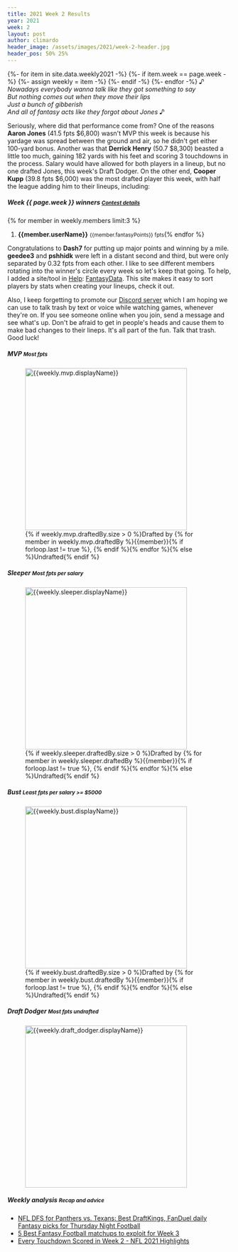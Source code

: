 ```yaml
---
title: 2021 Week 2 Results
year: 2021
week: 2
layout: post
author: climardo
header_image: /assets/images/2021/week-2-header.jpg
header_pos: 50% 25%
---
```

{%- for item in site.data.weekly2021 -%}
    {%- if item.week == page.week -%}
        {%- assign weekly = item -%}
    {%- endif -%}
{%- endfor -%}
_♪ Nowadays everybody wanna talk like they got something to say_  
_But nothing comes out when they move their lips_  
_Just a bunch of gibberish_  
_And all of fantasy acts like they forgot about Jones ♪_

Seriously, where did that performance come from? One of the reasons __Aaron Jones__ (41.5 fpts $6,800) wasn't MVP this week is because his yardage was spread between the ground and air, so he didn't get either 100-yard bonus. Another was that __Derrick Henry__ (50.7 $8,300) beasted a little too much, gaining 182 yards with his feet and scoring 3 touchdowns in the process. Salary would have allowed for both players in a lineup, but no one drafted Jones, this week's Draft Dodger. On the other end, __Cooper Kupp__ (39.8 fpts $6,000) was the most drafted player this week, with half the league adding him to their lineups, including:

##### Week {{ page.week }} winners <small class="text-muted">[Contest details](https://www.draftkings.com/contest/gamecenter/{{weekly.contest_id}})</small>
{% for member in weekly.members limit:3 %}
1. **{{member.userName}}** <small class="text-muted">{{member.fantasyPoints}} fpts</small>{% endfor %}

Congratulations to __Dash7__ for putting up major points and winning by a mile. __geedee3__ and __pshhidk__ were left in a distant second and third, but were only separated by 0.32 fpts from each other. I like to see different members rotating into the winner's circle every week so let's keep that going. To help, I added a site/tool in [Help](/help): [FantasyData](https://fantasydata.com/nfl/fantasy-football-leaders). This site makes it easy to sort players by stats when creating your lineups, check it out.

Also, I keep forgetting to promote our [Discord server](https://discord.gg/AKDJNmKmJK) which I am hoping we can use to talk trash by text or voice while watching games, whenever they're on. If you see someone online when you join, send a message and see what's up. Don't be afraid to get in people's heads and cause them to make bad changes to their lineps. It's all part of the fun. Talk that trash. Good luck!

##### MVP <small class="text-muted">Most fpts</small>
<figure class="figure">
    <img class="img-fluid" src="/assets/images/{{page.year}}/week-{{page.week}}-{{weekly.mvp.displayName | replace: ' ', '-' | escape |downcase }}.png" width="364px" alt="{{weekly.mvp.displayName}}"/>
    <figcaption class="figure-caption">{% if weekly.mvp.draftedBy.size > 0 %}Drafted by {% for member in weekly.mvp.draftedBy %}{{member}}{% if forloop.last != true %}, {% endif %}{% endfor %}{% else %}Undrafted{% endif %}</figcaption>
</figure>

##### Sleeper <small class="text-muted">Most fpts per salary</small>
<figure class="figure">
    <img class="img-fluid" src="/assets/images/{{page.year}}/week-{{page.week}}-{{weekly.sleeper.displayName | replace: ' ', '-' | escape | downcase }}.png" width="364px" alt="{{weekly.sleeper.displayName}}"/>
    <figcaption class="figure-caption">{% if weekly.sleeper.draftedBy.size > 0 %}Drafted by {% for member in weekly.sleeper.draftedBy %}{{member}}{% if forloop.last != true %}, {% endif %}{% endfor %}{% else %}Undrafted{% endif %}</figcaption>
</figure>

##### Bust <small class="text-muted">Least fpts per salary >= $5000</small>
<figure class="figure">
    <img class="img-fluid" src="/assets/images/{{page.year}}/week-{{page.week}}-{{weekly.bust.displayName | replace: ' ', '-' | escape | downcase }}.png" width="364px" alt="{{weekly.bust.displayName}}"/>
    <figcaption class="figure-caption">{% if weekly.bust.draftedBy.size > 0 %}Drafted by {% for member in weekly.bust.draftedBy %}{{member}}{% if forloop.last != true %}, {% endif %}{% endfor %}{% else %}Undrafted{% endif %}</figcaption>
</figure>

##### Draft Dodger <small class="text-muted">Most fpts undrafted</small>
<figure class="figure">
    <img class="img-fluid" src="/assets/images/{{page.year}}/week-{{page.week}}-{{weekly.draft_dodger.displayName | replace: ' ', '-' | escape | downcase }}.png" width="364px" alt="{{weekly.draft_dodger.displayName}}"/>
</figure>

##### Weekly analysis <small class="text-muted">Recap and advice</small>
- [NFL DFS for Panthers vs. Texans: Best DraftKings, FanDuel daily Fantasy picks for Thursday Night Football](https://www.cbssports.com/nfl/news/nfl-dfs-for-panthers-vs-texans-best-draftkings-fanduel-daily-fantasy-picks-for-thursday-night-football/)
- [5 Best Fantasy Football matchups to exploit for Week 3](https://fansided.com/2021/09/21/fantasy-football-best-matchups-week-3-2021/)
- [Every Touchdown Scored in Week 2 - NFL 2021 Highlights](https://www.youtube.com/watch?v=t5Xw0y2ZZvA)
